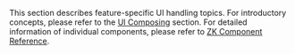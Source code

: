 This section describes feature-specific UI handling topics. For
introductory concepts, please refer to the [UI
Composing](ZK_Developer's_Reference/UI_Composing) section.
For detailed information of individual components, please refer to [ZK
Component Reference](ZK_Component_Reference).
